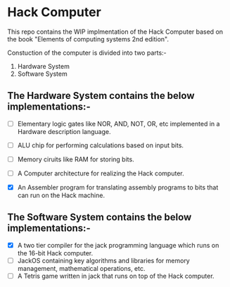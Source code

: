 # Hack Computer

This repo contains the WIP implmentation of the Hack Computer based on the book "Elements of computing systems 2nd edition".

Constuction of the computer is divided into two parts:-
1. Hardware System
2. Software System

## The Hardware System contains the below implementations:-
- [ ] Elementary logic gates like NOR, AND, NOT, OR, etc implemented in a Hardware description language.
- [ ] ALU chip for performing calculations based on input bits.
- [ ] Memory ciruits like RAM for storing bits.
- [ ] A Computer architecture for realizing the Hack computer.
- [x] An Assembler program for translating assembly programs to bits that can run on the Hack machine. 


## The Software System contains the below implementations:-

- [x] A two tier compiler for the jack programming language which runs on the 16-bit Hack computer.  
- [ ] JackOS containing key algorithms and libraries for memory management, mathematical operations, etc.
- [ ] A Tetris game written in jack that runs on top of the Hack computer.